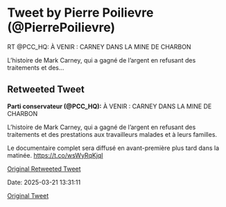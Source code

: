 # Tweet by Pierre Poilievre (@PierrePoilievre)

RT @PCC_HQ: À VENIR : CARNEY DANS LA MINE DE CHARBON

L’histoire de Mark Carney, qui a gagné de l’argent en refusant des traitements et des…

## Retweeted Tweet

**Parti conservateur (@PCC_HQ):** À VENIR : CARNEY DANS LA MINE DE CHARBON

L’histoire de Mark Carney, qui a gagné de l’argent en refusant des traitements et des prestations aux travailleurs malades et à leurs familles.

Le documentaire complet sera diffusé en avant-première plus tard dans la matinée. https://t.co/wsWyRqKjqI

[Original Retweeted Tweet](https://x.com/PCC_HQ/status/1903068346490474711)

Date: 2025-03-21 13:31:11

[Original Tweet](https://x.com/PierrePoilievre/status/1903076926480159156)
